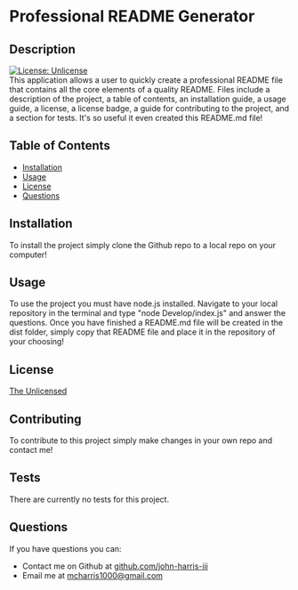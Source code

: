 # Professional README Generator
  ## Description  
  [![License: Unlicense](https://img.shields.io/badge/license-Unlicense-blue.svg)](http://unlicense.org/)  
  This application allows a user to quickly create a professional README file that contains all the core elements of a quality README. Files include a description of the project, a table of contents, an installation guide, a usage guide, a license, a license badge, a guide for contributing to the project, and a section for tests. It's so useful it even created this README.md file!
  ## Table of Contents
  * [Installation](#installation)
  * [Usage](#usage)
  * [License](#license)
  * [Questions](#questions)
  ## Installation
  To install the project simply clone the Github repo to a local repo on your computer!
  ## Usage
  To use the project you must have node.js installed. Navigate to your local repository in the terminal and type "node Develop/index.js" and answer the questions. Once you have finished a README.md file will be created in the dist folder, simply copy that README file and place it in the repository of your choosing!
  ## License
  <a href='https://opensource.org/licenses/unlicense' target='_blank'>The Unlicensed</a>
  
  ## Contributing
  To contribute to this project simply make changes in your own repo and contact me!
  ## Tests
  There are currently no tests for this project.
  ## Questions
  If you have questions you can:  
  * Contact me on Github at [github.com/john-harris-iii](https://github.com/john-harris-iii)  
  * Email me at mcharris1000@gmail.com

